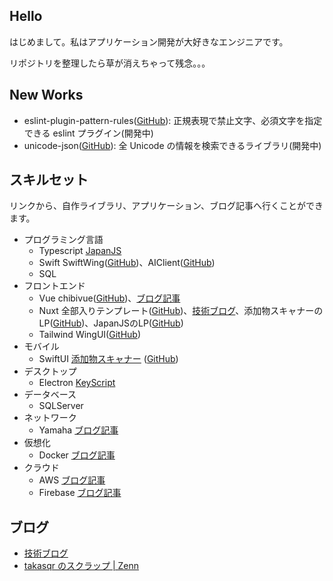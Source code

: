 ## Hello

はじめまして。私はアプリケーション開発が大好きなエンジニアです。

リポジトリを整理したら草が消えちゃって残念。。。

## New Works

- eslint-plugin-pattern-rules([GitHub](https://github.com/takasqr/eslint-plugin-pattern-rules)): 正規表現で禁止文字、必須文字を指定できる eslint プラグイン(開発中)
- unicode-json([GitHub](https://github.com/takasqr/unicode-json)): 全 Unicode の情報を検索できるライブラリ(開発中)

## スキルセット

リンクから、自作ライブラリ、アプリケーション、ブログ記事へ行くことができます。

- プログラミング言語
    * Typescript [JapanJS](https://japanjs.org)
    * Swift SwiftWing([GitHub](https://github.com/takasqr/SwiftWing))、AIClient([GitHub](https://github.com/takasqr/AIClient))
    * SQL
- フロントエンド
    * Vue chibivue([GitHub](https://github.com/takasqr/chibivue))、[ブログ記事](https://blog.takasqr.dev/vuejs)
    * Nuxt 全部入りテンプレート([GitHub](https://github.com/takasqr/nuxt-template))、[技術ブログ](https://blog.takasqr.dev/nuxt)、添加物スキャナーのLP([GitHub](https://github.com/takasqr/FoodAdditiveScanner-LP))、JapanJSのLP([GitHub](https://github.com/japanjsorg/japanjsorg))
    * Tailwind WingUI([GitHub](https://github.com/takasqr/WingUI))
- モバイル
    * SwiftUI [添加物スキャナー](https://foodadditive.app) ([GitHub](https://github.com/takasqr/FoodAdditiveScanner-iOS))
- デスクトップ
    * Electron [KeyScript](https://keyscript.app)
- データベース
    * SQLServer
- ネットワーク
   * Yamaha [ブログ記事](https://blog.takasqr.dev/yamaha)
- 仮想化
    * Docker [ブログ記事](https://blog.takasqr.dev/docker)
- クラウド
    * AWS [ブログ記事](https://blog.takasqr.dev/aws)
    * Firebase [ブログ記事](https://blog.takasqr.dev/firebase)

## ブログ

- [技術ブログ](https://blog.takasqr.dev)
- [takasqr のスクラップ | Zenn](https://zenn.dev/takasqr?tab=scraps)


